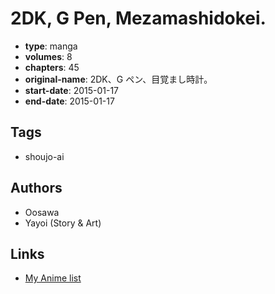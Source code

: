 # 2DK, G Pen, Mezamashidokei.

-   **type**: manga
-   **volumes**: 8
-   **chapters**: 45
-   **original-name**: 2DK、G ペン、目覚まし時計。
-   **start-date**: 2015-01-17
-   **end-date**: 2015-01-17

## Tags

-   shoujo-ai

## Authors

-   Oosawa
-   Yayoi (Story & Art)

## Links

-   [My Anime list](https://myanimelist.net/manga/87175/2DK_G_Pen_Mezamashidokei)
